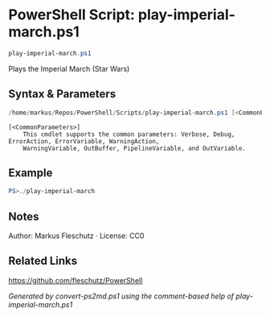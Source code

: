 # PowerShell Script: play-imperial-march.ps1
```powershell
play-imperial-march.ps1
```

Plays the Imperial March (Star Wars)

## Syntax & Parameters
```powershell
/home/markus/Repos/PowerShell/Scripts/play-imperial-march.ps1 [<CommonParameters>]
```

```
[<CommonParameters>]
    This cmdlet supports the common parameters: Verbose, Debug, ErrorAction, ErrorVariable, WarningAction, 
    WarningVariable, OutBuffer, PipelineVariable, and OutVariable.
```

## Example
```powershell
PS>./play-imperial-march
```


## Notes
Author: Markus Fleschutz · License: CC0

## Related Links
https://github.com/fleschutz/PowerShell

*Generated by convert-ps2md.ps1 using the comment-based help of play-imperial-march.ps1*

